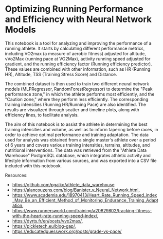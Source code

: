 # Optimizing Running Performance and Efficiency with Neural Network Models

This notebook is a tool for analyzing and improving the performance of a running athlete. It starts by calculating different performance metrics, including VO2max (a measure of aerobic fitness) adjusted for altitude, vVo2Max (running pace at VO2Max), activity running speed adjusted for gradient, and the running efficiency factor (Running efficiency predictor). These values are combined with other information, such as HR (Running HR), Altitude, TSS (Training Stress Score) and Distance.

The combined dataset is then used to train two different neural network models (MLPRegressor, RandomForestRegressor) to determine the "Peak performance zone," in which the athlete performs most efficiently, and the "Caution zone," where they perform less efficiently. The corresponding training intensities (Running HR/Running Pace) are also identified. The results are visualized through scatter and timeline plots, along with efficiency lines, to facilitate analysis.

The aim of this notebook is to assist the athlete in determining the best training intensities and volume, as well as to inform tapering before races, in order to achieve optimal performance and training adaptation. The data used for analysis was obtained from a single master's athlete over a period of 6 years and covers various training intensities, terrains, altitudes, and nutritional interventions. The data was retrieved from the "Athlete Data Warehouse" PostgreSQL database, which integrates athletic activity and lifestyle information from various sources, and was exported into a CSV file included with this notebook.

Resources:
* https://github.com/pgalko/athlete_data_warehouse
* https://alancouzens.com/blog/Banister_v_Neural_Network.html,
* https://www.academia.edu/18970413/Heart_Rate_Running_Speed_index_May_Be_an_Efficient_Method_of_Monitoring_Endurance_Training_Adaptation,
* https://www.runnersworld.com/training/a20829802/tracking-fitness-with-the-heart-rate-running-speed-index/,
* https://dyrts.fr/en/posts/vvo2max/,
* https://pickletech.eu/blog-gap/,
* https://educatedguesswork.org/posts/grade-vs-pace/
